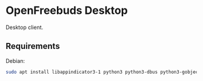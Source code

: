 
OpenFreebuds Desktop
=====================

Desktop client.

Requirements
------------

Debian:
```bash
sudo apt install libappindicator3-1 python3 python3-dbus python3-gobject
```

